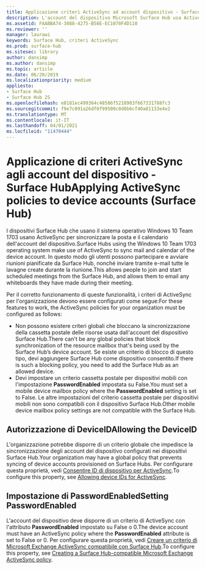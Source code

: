 ```yaml
---
title: Applicazione criteri ActiveSync ad account dispositivo - Surface Hub
description: L'account del dispositivo Microsoft Surface Hub usa ActiveSync per sincronizzare l'e-mail e il calendario. In questo modo gli utenti possono partecipare e avviare riunioni pianificate da Surface Hub, nonché inviare tramite e-mail tutte le lavagne create durante la riunione.
ms.assetid: FAABBA74-3088-4275-B58E-EC1070F4D110
ms.reviewer: ''
manager: laurawi
keywords: Surface Hub, criteri ActiveSync
ms.prod: surface-hub
ms.sitesec: library
author: dansimp
ms.author: dansimp
ms.topic: article
ms.date: 06/20/2019
ms.localizationpriority: medium
appliesto:
- Surface Hub
- Surface Hub 2S
ms.openlocfilehash: e8181ec499364c48586f5218983f667331788fc3
ms.sourcegitcommit: f9e7c091a26df0f99500c0d8b6cf40a81133e4e2
ms.translationtype: MT
ms.contentlocale: it-IT
ms.lasthandoff: 04/01/2021
ms.locfileid: "11470444"
---
```

# <a name="applying-activesync-policies-to-device-accounts-surface-hub"></a><span data-ttu-id="2d08c-105">Applicazione di criteri ActiveSync agli account del dispositivo - Surface Hub</span><span class="sxs-lookup"><span data-stu-id="2d08c-105">Applying ActiveSync policies to device accounts (Surface Hub)</span></span>


<span data-ttu-id="2d08c-106">I dispositivi Surface Hub che usano il sistema operativo Windows 10 Team 1703 usano ActiveSync per sincronizzare la posta e il calendario dell'account del dispositivo.</span><span class="sxs-lookup"><span data-stu-id="2d08c-106">Surface Hubs using the Windows 10 Team 1703 operating system make use of ActiveSync to sync mail and calendar of the device account.</span></span> <span data-ttu-id="2d08c-107">In questo modo gli utenti possono partecipare e avviare riunioni pianificate da Surface Hub, nonché inviare tramite e-mail tutte le lavagne create durante la riunione.</span><span class="sxs-lookup"><span data-stu-id="2d08c-107">This allows people to join and start scheduled meetings from the Surface Hub, and allows them to email any whiteboards they have made during their meeting.</span></span>

<span data-ttu-id="2d08c-108">Per il corretto funzionamento di queste funzionalità, i criteri di ActiveSync per l'organizzazione devono essere configurati come segue:</span><span class="sxs-lookup"><span data-stu-id="2d08c-108">For these features to work, the ActiveSync policies for your organization must be configured as follows:</span></span>

-   <span data-ttu-id="2d08c-109">Non possono esistere criteri globali che bloccano la sincronizzazione della cassetta postale delle risorse usata dall'account del dispositivo Surface Hub.</span><span class="sxs-lookup"><span data-stu-id="2d08c-109">There can't be any global policies that block synchronization of the resource mailbox that's being used by the Surface Hub’s device account.</span></span> <span data-ttu-id="2d08c-110">Se esiste un criterio di blocco di questo tipo, devi aggiungere Surface Hub come dispositivo consentito.</span><span class="sxs-lookup"><span data-stu-id="2d08c-110">If there is such a blocking policy, you need to add the Surface Hub as an allowed device.</span></span>
-   <span data-ttu-id="2d08c-111">Devi impostare un criterio cassetta postale per dispositivi mobili con l'impostazione **PasswordEnabled** impostata su False.</span><span class="sxs-lookup"><span data-stu-id="2d08c-111">You must set a mobile device mailbox policy where the **PasswordEnabled** setting is set to False.</span></span> <span data-ttu-id="2d08c-112">Le altre impostazioni del criterio cassetta postale per dispositivi mobili non sono compatibili con il dispositivo Surface Hub.</span><span class="sxs-lookup"><span data-stu-id="2d08c-112">Other mobile device mailbox policy settings are not compatible with the Surface Hub.</span></span>

## <a name="allowing-the-deviceid"></a><span data-ttu-id="2d08c-113">Autorizzazione di DeviceID</span><span class="sxs-lookup"><span data-stu-id="2d08c-113">Allowing the DeviceID</span></span>

<span data-ttu-id="2d08c-114">L'organizzazione potrebbe disporre di un criterio globale che impedisce la sincronizzazione degli account del dispositivo configurati nei dispositivi Surface Hub.</span><span class="sxs-lookup"><span data-stu-id="2d08c-114">Your organization may have a global policy that prevents syncing of device accounts provisioned on Surface Hubs.</span></span> <span data-ttu-id="2d08c-115">Per configurare questa proprietà, vedi [Consentire ID di dispositivo per ActiveSync](appendix-a-powershell-scripts-for-surface-hub.md#allowing-device-ids-for-activesync).</span><span class="sxs-lookup"><span data-stu-id="2d08c-115">To configure this property, see [Allowing device IDs for ActiveSync](appendix-a-powershell-scripts-for-surface-hub.md#allowing-device-ids-for-activesync).</span></span>

## <a name="setting-passwordenabled"></a><span data-ttu-id="2d08c-116">Impostazione di PasswordEnabled</span><span class="sxs-lookup"><span data-stu-id="2d08c-116">Setting PasswordEnabled</span></span>

<span data-ttu-id="2d08c-117">L'account del dispositivo deve disporre di un criterio di ActiveSync con l'attributo **PasswordEnabled** impostato su False o 0.</span><span class="sxs-lookup"><span data-stu-id="2d08c-117">The device account must have an ActiveSync policy where the **PasswordEnabled** attribute is set to False or 0.</span></span> <span data-ttu-id="2d08c-118">Per configurare questa proprietà, vedi [Creare un criterio di Microsoft Exchange ActiveSync compatibile con Surface Hub](appendix-a-powershell-scripts-for-surface-hub.md#create-compatible-as-policy).</span><span class="sxs-lookup"><span data-stu-id="2d08c-118">To configure this property, see [Creating a Surface Hub-compatible Microsoft Exchange ActiveSync policy](appendix-a-powershell-scripts-for-surface-hub.md#create-compatible-as-policy).</span></span>

 

 





